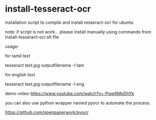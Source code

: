 # install-tesseract-ocr
installation script to compile and install resseract-ocr for ubuntu

note: if script is not work... please install manually using commands from install-tesseract-ocr.sh file

usage:

for tamil text

tesseract test.jpg outputfilename -l tam


for english text

tesseract test.jpg outputfilename -l eng

demo video-https://www.youtube.com/watch?v=-Pqw6MpDhYk

you can also use python wrapper named pyocr to automate the process.

https://github.com/openpaperwork/pyocr

